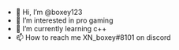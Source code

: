 - 👋 Hi, I’m @boxey123
- 👀 I’m interested in pro gaming
- 🌱 I’m currently learning c++
- 📫 How to reach me XN_boxey#8101 on discord

<!---
boxey123/boxey123 is a ✨ special ✨ repository because its `README.md` (this file) appears on your GitHub profile.
You can click the Preview link to take a look at your changes.
--->
